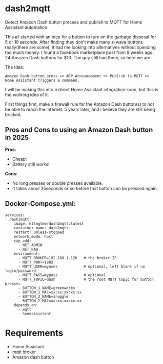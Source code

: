# dash2mqtt
Detect Amazon Dash button presses and publish to MQTT for Home Assistant automation


This all started with an idea for a button to turn on the garbage disposal for 5 or 10 seconds.
After finding they don't make many z-wave buttons really(there are some), it had me looking into alternatives without spending too much money.
I found a facebook marketplace post from 9 weeks ago. 24 Amazon Dash buttons for $10. The guy still had them, so here we are.

The Idea:
```
Amazon Dash button press >> ARP Announcement >> Publish to MQTT >> Home Assistant triggers a command.
```
I will be making this into a direct Home Assistant integration soon, but this is the working idea of it.


First things first, make a firewall rule for the Amazon Dash button(s) to not be able to reach the internet. 
5 years later, and I believe they are still being bricked.

<h2>Pros and Cons to using an Amazon Dash button in 2025</h2>

<b>Pros:</b><br>
 - Cheap!<br>
 - Battery still works!<br>

 <b>Cons:</b><br>
 - No long presses or double presses available.<br>
 - It takes about 35seconds or so before that button can be pressed again.<br>


<h2>Docker-Compose.yml:</h2>

```
services:
  dash2mqtt:
    image: kllngtme/dash2mqtt:latest
    container_name: dash2mqtt
    restart: unless-stopped
    network_mode: host
    cap_add:
      - NET_ADMIN
      - NET_RAW
    environment:
      - MQTT_BROKER=192.168.1.120   # the broker IP
      - MQTT_PORT=1883
      - MQTT_USER=myuser            # optional, left blank if no login/password
      - MQTT_PASS=mypass            # optional
      - MQTT_TOPIC=dash             # the root MQTT topic for button presses
      - BUTTON_1_NAME=greenworks
      - BUTTON_1_MAC=xx:xx:xx:xx:xx
      - BUTTON_2_NAME=snuggle
      - BUTTON_2_MAC=xx:xx:xx:xx:xx
    depends_on:
      - mqtt
      - homeassistant
```

# Requirements
- Home Assistant
- mqtt broker
- Amazon dash button
